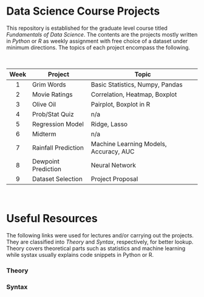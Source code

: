 # Data Science Course Projects

This repository is established for the graduate level course titled *Fundamentals of Data Science*. The contents are the projects mostly written in *Python* or *R* as weekly assignment with free choice of a dataset under minimum directions. The topics of each project encompass the following.

<br/>

|Week|Project|Topic|
|:-:	|---	|---	|
|1|Grim Words|Basic Statistics, Numpy, Pandas|
|2|Movie Ratings|Correlation, Heatmap, Boxplot|
|3|Olive Oil|Pairplot, Boxplot in R|
|4|Prob/Stat Quiz|n/a|
|5|Regression Model|Ridge, Lasso|
|6|Midterm|n/a|
|7|Rainfall Prediction|Machine Learning Models, Accuracy, AUC|
|8|Dewpoint Prediction|Neural Network|
|9|Dataset Selection|Project Proposal|

<br/>

# Useful Resources

The following links were used for lectures and/or carrying out the projects. They are classified into *Theory* and *Syntax*, respectively, for better lookup. Theory covers theoretical parts such as statistics and machine learning while systax usually explains code snippets in Python or R.

### Theory

### Syntax
